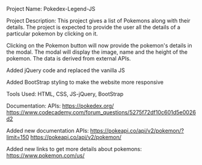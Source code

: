 Project Name: Pokedex-Legend-JS

Project Description: This project gives a list of Pokemons along with their details. The project is expected to provide the user all the details of a particular pokemon by clicking on it.

Clicking on the Pokemon button will now provide the pokemon's details in the modal. The modal will display the image, name and the height of the pokemon. The data is derived from external APIs.

Added jQuery code and replaced the vanilla JS

Added BootStrap styling to make the website more responsive


Tools Used: HTML, CSS, JS-jQuery, BootStrap

Documentation: APIs:
https://pokedex.org/
https://www.codecademy.com/forum_questions/5275f72df10c601d5e0026d2

Added new documentation APIs:
https://pokeapi.co/api/v2/pokemon/?limit=150
https://pokeapi.co/api/v2/pokemon/

Added new links to get more details about pokemons:
https://www.pokemon.com/us/
